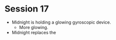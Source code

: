 # Session 17
* Midnight is holding a glowing gyroscopic device.
	* More glowing.
* Midnight replaces the 
<!--stackedit_data:
eyJoaXN0b3J5IjpbLTE3MjU4OTc0MjQsLTQxNjE0MjYxMV19
-->